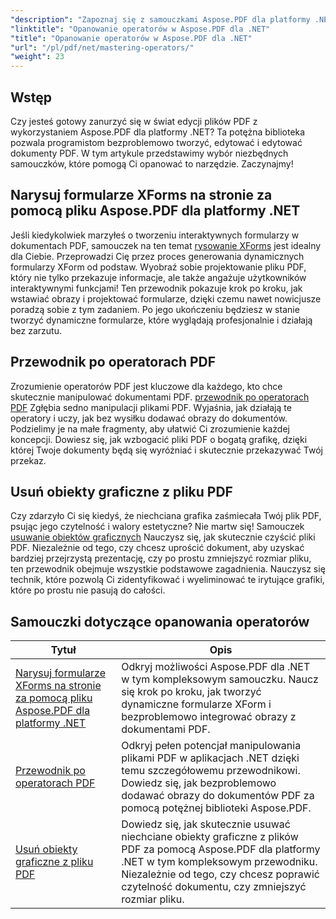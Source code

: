 ```yaml
---
"description": "Zapoznaj się z samouczkami Aspose.PDF dla platformy .NET, opanuj obsługę plików PDF dzięki praktycznym przewodnikom dotyczącym formularzy XForms, operatorów PDF i usuwania obiektów graficznych."
"linktitle": "Opanowanie operatorów w Aspose.PDF dla .NET"
"title": "Opanowanie operatorów w Aspose.PDF dla .NET"
"url": "/pl/pdf/net/mastering-operators/"
"weight": 23
---
```


## Wstęp

Czy jesteś gotowy zanurzyć się w świat edycji plików PDF z wykorzystaniem Aspose.PDF dla platformy .NET? Ta potężna biblioteka pozwala programistom bezproblemowo tworzyć, edytować i edytować dokumenty PDF. W tym artykule przedstawimy wybór niezbędnych samouczków, które pomogą Ci opanować to narzędzie. Zaczynajmy!

## Narysuj formularze XForms na stronie za pomocą pliku Aspose.PDF dla platformy .NET
Jeśli kiedykolwiek marzyłeś o tworzeniu interaktywnych formularzy w dokumentach PDF, samouczek na ten temat [rysowanie XForms](./draw-xforms-on-page/) jest idealny dla Ciebie. Przeprowadzi Cię przez proces generowania dynamicznych formularzy XForm od podstaw. Wyobraź sobie projektowanie pliku PDF, który nie tylko przekazuje informacje, ale także angażuje użytkowników interaktywnymi funkcjami! Ten przewodnik pokazuje krok po kroku, jak wstawiać obrazy i projektować formularze, dzięki czemu nawet nowicjusze poradzą sobie z tym zadaniem. Po jego ukończeniu będziesz w stanie tworzyć dynamiczne formularze, które wyglądają profesjonalnie i działają bez zarzutu.

## Przewodnik po operatorach PDF
Zrozumienie operatorów PDF jest kluczowe dla każdego, kto chce skutecznie manipulować dokumentami PDF. [przewodnik po operatorach PDF](./guide-to-pdf-operators/) Zgłębia sedno manipulacji plikami PDF. Wyjaśnia, jak działają te operatory i uczy, jak bez wysiłku dodawać obrazy do dokumentów. Podzielimy je na małe fragmenty, aby ułatwić Ci zrozumienie każdej koncepcji. Dowiesz się, jak wzbogacić pliki PDF o bogatą grafikę, dzięki której Twoje dokumenty będą się wyróżniać i skutecznie przekazywać Twój przekaz.

## Usuń obiekty graficzne z pliku PDF
Czy zdarzyło Ci się kiedyś, że niechciana grafika zaśmiecała Twój plik PDF, psując jego czytelność i walory estetyczne? Nie martw się! Samouczek [usuwanie obiektów graficznych](./remove-graphics-objects-from-pdf-file/) Nauczysz się, jak skutecznie czyścić pliki PDF. Niezależnie od tego, czy chcesz uprościć dokument, aby uzyskać bardziej przejrzystą prezentację, czy po prostu zmniejszyć rozmiar pliku, ten przewodnik obejmuje wszystkie podstawowe zagadnienia. Nauczysz się technik, które pozwolą Ci zidentyfikować i wyeliminować te irytujące grafiki, które po prostu nie pasują do całości. 

## Samouczki dotyczące opanowania operatorów
| Tytuł | Opis |
| --- | --- | 
| [Narysuj formularze XForms na stronie za pomocą pliku Aspose.PDF dla platformy .NET](./draw-xforms-on-page/) | Odkryj możliwości Aspose.PDF dla .NET w tym kompleksowym samouczku. Naucz się krok po kroku, jak tworzyć dynamiczne formularze XForm i bezproblemowo integrować obrazy z dokumentami PDF. |  
| [Przewodnik po operatorach PDF](./guide-to-pdf-operators/) | Odkryj pełen potencjał manipulowania plikami PDF w aplikacjach .NET dzięki temu szczegółowemu przewodnikowi. Dowiedz się, jak bezproblemowo dodawać obrazy do dokumentów PDF za pomocą potężnej biblioteki Aspose.PDF. |  
| [Usuń obiekty graficzne z pliku PDF](./remove-graphics-objects-from-pdf-file/) | Dowiedz się, jak skutecznie usuwać niechciane obiekty graficzne z plików PDF za pomocą Aspose.PDF dla platformy .NET w tym kompleksowym przewodniku. Niezależnie od tego, czy chcesz poprawić czytelność dokumentu, czy zmniejszyć rozmiar pliku. |